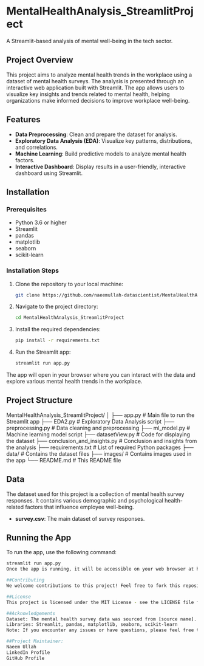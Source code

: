 # MentalHealthAnalysis_StreamlitProject
A Streamlit-based analysis of mental well-being in the tech sector.
## Project Overview
This project aims to analyze mental health trends in the workplace using a dataset of mental health surveys. The analysis is presented through an interactive web application built with Streamlit. The app allows users to visualize key insights and trends related to mental health, helping organizations make informed decisions to improve workplace well-being.

## Features
- **Data Preprocessing**: Clean and prepare the dataset for analysis.
- **Exploratory Data Analysis (EDA)**: Visualize key patterns, distributions, and correlations.
- **Machine Learning**: Build predictive models to analyze mental health factors.
- **Interactive Dashboard**: Display results in a user-friendly, interactive dashboard using Streamlit.

## Installation

### Prerequisites
- Python 3.6 or higher
- Streamlit
- pandas
- matplotlib
- seaborn
- scikit-learn

### Installation Steps
1. Clone the repository to your local machine:
    ```bash
    git clone https://github.com/naeemullah-datascientist/MentalHealthAnalysis_StreamlitProject.git
    ```

2. Navigate to the project directory:
    ```bash
    cd MentalHealthAnalysis_StreamlitProject
    ```

3. Install the required dependencies:
    ```bash
    pip install -r requirements.txt
    ```

4. Run the Streamlit app:
    ```bash
    streamlit run app.py
    ```

The app will open in your browser where you can interact with the data and explore various mental health trends in the workplace.

## Project Structure

MentalHealthAnalysis_StreamlitProject/ │ ├── app.py # Main file to run the Streamlit app ├── EDA2.py # Exploratory Data Analysis script ├── preprocessing.py # Data cleaning and preprocessing ├── ml_model.py # Machine learning model script ├── datasetView.py # Code for displaying the dataset ├── conclusion_and_insights.py # Conclusion and insights from the analysis ├── requirements.txt # List of required Python packages ├── data/ # Contains the dataset files ├── images/ # Contains images used in the app └── README.md # This README file

## Data
The dataset used for this project is a collection of mental health survey responses. It contains various demographic and psychological health-related factors that influence employee well-being.

- **survey.csv**: The main dataset of survey responses.

## Running the App
To run the app, use the following command:

```bash
streamlit run app.py
Once the app is running, it will be accessible on your web browser at http://localhost:8501. You can interact with the analysis and visualize the results.

##Contributing
We welcome contributions to this project! Feel free to fork this repository, make improvements, and submit pull requests.

##License
This project is licensed under the MIT License - see the LICENSE file for details.

##Acknowledgements
Dataset: The mental health survey data was sourced from [source name].
Libraries: Streamlit, pandas, matplotlib, seaborn, scikit-learn
Note: If you encounter any issues or have questions, please feel free to open an issue or contact the project maintainer.

##Project Maintainer:
Naeem Ullah
LinkedIn Profile
GitHub Profile

